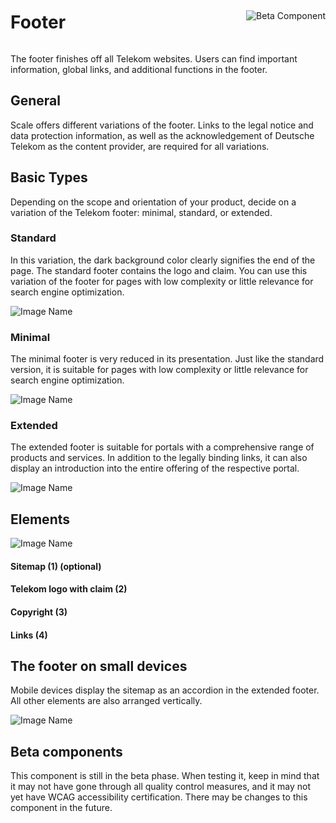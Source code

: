 <div style="display: inline-flex; align-items: center; justify-content: space-between; width: 100%;">
    <h1>Footer</h1>
    <img src="assets/beta.png" alt="Beta Component" />
</div>

The footer finishes off all Telekom websites. Users can find important information, global links, and additional functions in the footer.

## General

Scale offers different variations of the footer. Links to the legal notice and data protection information, as well as the acknowledgement of Deutsche Telekom as the content provider, are required for all variations.

## Basic Types

Depending on the scope and orientation of your product, decide on a variation of the Telekom footer: minimal, standard, or extended.

### Standard

In this variation, the dark background color clearly signifies the end of the page. The standard footer contains the logo and claim. You can use this variation of the footer for pages with low complexity or little relevance for search engine optimization.

![Image Name](assets/3_components/beta-footer/Footer-standard.png)

### Minimal

The minimal footer is very reduced in its presentation. Just like the standard version, it is suitable for pages with low complexity or little relevance for search engine optimization.

![Image Name](assets/3_components/beta-footer/Footer-minimal.png)

### Extended

The extended footer is suitable for portals with a comprehensive range of products and services. In addition to the legally binding links, it can also display an introduction into the entire offering of the respective portal.

![Image Name](assets/3_components/beta-footer/footer-erweitert.png)

## Elements

![Image Name](assets/3_components/beta-footer/footer-elemente.png)

#### Sitemap (1) (optional)

#### Telekom logo with claim (2)

#### Copyright (3)

#### Links (4)

## The footer on small devices

Mobile devices display the sitemap as an accordion in the extended footer. All other elements are also arranged vertically.

![Image Name](assets/3_components/beta-footer/Footer-navigation-mobile-en.png)

## Beta components

This component is still in the beta phase. When testing it, keep in mind that it may not have gone through all quality control measures, and it may not yet have WCAG accessibility certification. There may be changes to this component in the future.
